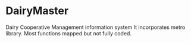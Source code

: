 # DairyMaster
Dairy Cooperative Management information system
It incorporates metro library. Most functions mapped but not fully coded. 

